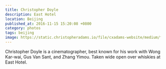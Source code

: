 ```yaml
---
title: Christopher Doyle
description: East Hotel
location: Beijing
published_at: 2016-11-15 15:20:08 +0800
category: photos
tags: beijing
image: https://static.christopheradams.io/file/cxadams-website/medium/flickr/8400/8699512236_ae449847b2_k_d.jpg
---
```


Christopher Doyle is a cinematographer, best known for his work with Wong
Kar-wai, Gus Van Sant, and Zhang Yimou. Taken wide open over whiskies at East
Hotel.
